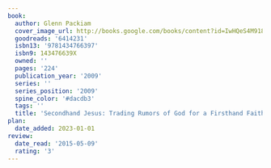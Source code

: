 ```yaml
---
book:
  author: Glenn Packiam
  cover_image_url: http://books.google.com/books/content?id=IwHQeS4M918C&printsec=frontcover&img=1&zoom=1&edge=curl&source=gbs_api
  goodreads: '6414231'
  isbn13: '9781434766397'
  isbn9: 143476639X
  owned: ''
  pages: '224'
  publication_year: '2009'
  series: ''
  series_position: '2009'
  spine_color: '#dacdb3'
  tags: ''
  title: 'Secondhand Jesus: Trading Rumors of God for a Firsthand Faith'
plan:
  date_added: 2023-01-01
review:
  date_read: '2015-05-09'
  rating: '3'
---
```

